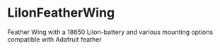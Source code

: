 # LiIonFeatherWing
Feather Wing with a 18650 LiIon-battery and various mounting options compatible with Adafruit feather
